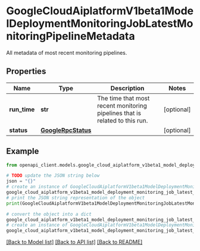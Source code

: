 # GoogleCloudAiplatformV1beta1ModelDeploymentMonitoringJobLatestMonitoringPipelineMetadata

All metadata of most recent monitoring pipelines.

## Properties

Name | Type | Description | Notes
------------ | ------------- | ------------- | -------------
**run_time** | **str** | The time that most recent monitoring pipelines that is related to this run. | [optional] 
**status** | [**GoogleRpcStatus**](GoogleRpcStatus.md) |  | [optional] 

## Example

```python
from openapi_client.models.google_cloud_aiplatform_v1beta1_model_deployment_monitoring_job_latest_monitoring_pipeline_metadata import GoogleCloudAiplatformV1beta1ModelDeploymentMonitoringJobLatestMonitoringPipelineMetadata

# TODO update the JSON string below
json = "{}"
# create an instance of GoogleCloudAiplatformV1beta1ModelDeploymentMonitoringJobLatestMonitoringPipelineMetadata from a JSON string
google_cloud_aiplatform_v1beta1_model_deployment_monitoring_job_latest_monitoring_pipeline_metadata_instance = GoogleCloudAiplatformV1beta1ModelDeploymentMonitoringJobLatestMonitoringPipelineMetadata.from_json(json)
# print the JSON string representation of the object
print(GoogleCloudAiplatformV1beta1ModelDeploymentMonitoringJobLatestMonitoringPipelineMetadata.to_json())

# convert the object into a dict
google_cloud_aiplatform_v1beta1_model_deployment_monitoring_job_latest_monitoring_pipeline_metadata_dict = google_cloud_aiplatform_v1beta1_model_deployment_monitoring_job_latest_monitoring_pipeline_metadata_instance.to_dict()
# create an instance of GoogleCloudAiplatformV1beta1ModelDeploymentMonitoringJobLatestMonitoringPipelineMetadata from a dict
google_cloud_aiplatform_v1beta1_model_deployment_monitoring_job_latest_monitoring_pipeline_metadata_from_dict = GoogleCloudAiplatformV1beta1ModelDeploymentMonitoringJobLatestMonitoringPipelineMetadata.from_dict(google_cloud_aiplatform_v1beta1_model_deployment_monitoring_job_latest_monitoring_pipeline_metadata_dict)
```
[[Back to Model list]](../README.md#documentation-for-models) [[Back to API list]](../README.md#documentation-for-api-endpoints) [[Back to README]](../README.md)


